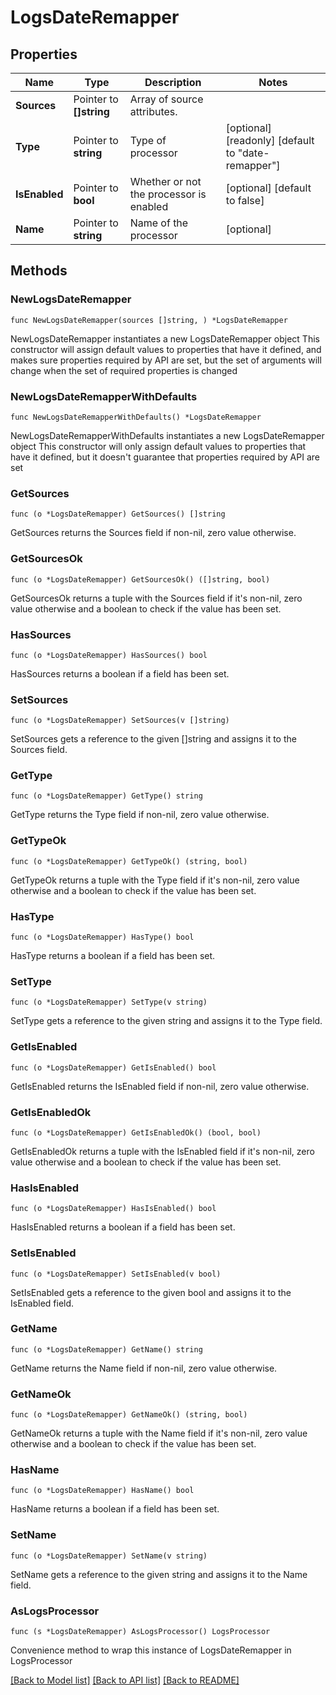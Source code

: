 # LogsDateRemapper

## Properties

Name | Type | Description | Notes
------------ | ------------- | ------------- | -------------
**Sources** | Pointer to **[]string** | Array of source attributes. | 
**Type** | Pointer to **string** | Type of processor | [optional] [readonly] [default to "date-remapper"]
**IsEnabled** | Pointer to **bool** | Whether or not the processor is enabled | [optional] [default to false]
**Name** | Pointer to **string** | Name of the processor | [optional] 

## Methods

### NewLogsDateRemapper

`func NewLogsDateRemapper(sources []string, ) *LogsDateRemapper`

NewLogsDateRemapper instantiates a new LogsDateRemapper object
This constructor will assign default values to properties that have it defined,
and makes sure properties required by API are set, but the set of arguments
will change when the set of required properties is changed

### NewLogsDateRemapperWithDefaults

`func NewLogsDateRemapperWithDefaults() *LogsDateRemapper`

NewLogsDateRemapperWithDefaults instantiates a new LogsDateRemapper object
This constructor will only assign default values to properties that have it defined,
but it doesn't guarantee that properties required by API are set

### GetSources

`func (o *LogsDateRemapper) GetSources() []string`

GetSources returns the Sources field if non-nil, zero value otherwise.

### GetSourcesOk

`func (o *LogsDateRemapper) GetSourcesOk() ([]string, bool)`

GetSourcesOk returns a tuple with the Sources field if it's non-nil, zero value otherwise
and a boolean to check if the value has been set.

### HasSources

`func (o *LogsDateRemapper) HasSources() bool`

HasSources returns a boolean if a field has been set.

### SetSources

`func (o *LogsDateRemapper) SetSources(v []string)`

SetSources gets a reference to the given []string and assigns it to the Sources field.

### GetType

`func (o *LogsDateRemapper) GetType() string`

GetType returns the Type field if non-nil, zero value otherwise.

### GetTypeOk

`func (o *LogsDateRemapper) GetTypeOk() (string, bool)`

GetTypeOk returns a tuple with the Type field if it's non-nil, zero value otherwise
and a boolean to check if the value has been set.

### HasType

`func (o *LogsDateRemapper) HasType() bool`

HasType returns a boolean if a field has been set.

### SetType

`func (o *LogsDateRemapper) SetType(v string)`

SetType gets a reference to the given string and assigns it to the Type field.

### GetIsEnabled

`func (o *LogsDateRemapper) GetIsEnabled() bool`

GetIsEnabled returns the IsEnabled field if non-nil, zero value otherwise.

### GetIsEnabledOk

`func (o *LogsDateRemapper) GetIsEnabledOk() (bool, bool)`

GetIsEnabledOk returns a tuple with the IsEnabled field if it's non-nil, zero value otherwise
and a boolean to check if the value has been set.

### HasIsEnabled

`func (o *LogsDateRemapper) HasIsEnabled() bool`

HasIsEnabled returns a boolean if a field has been set.

### SetIsEnabled

`func (o *LogsDateRemapper) SetIsEnabled(v bool)`

SetIsEnabled gets a reference to the given bool and assigns it to the IsEnabled field.

### GetName

`func (o *LogsDateRemapper) GetName() string`

GetName returns the Name field if non-nil, zero value otherwise.

### GetNameOk

`func (o *LogsDateRemapper) GetNameOk() (string, bool)`

GetNameOk returns a tuple with the Name field if it's non-nil, zero value otherwise
and a boolean to check if the value has been set.

### HasName

`func (o *LogsDateRemapper) HasName() bool`

HasName returns a boolean if a field has been set.

### SetName

`func (o *LogsDateRemapper) SetName(v string)`

SetName gets a reference to the given string and assigns it to the Name field.


### AsLogsProcessor

`func (s *LogsDateRemapper) AsLogsProcessor() LogsProcessor`

Convenience method to wrap this instance of LogsDateRemapper in LogsProcessor

[[Back to Model list]](../README.md#documentation-for-models) [[Back to API list]](../README.md#documentation-for-api-endpoints) [[Back to README]](../README.md)


